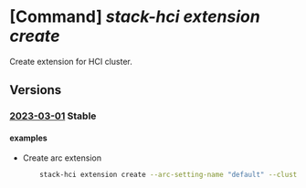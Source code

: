 # [Command] _stack-hci extension create_

Create extension for HCI cluster.

## Versions

### [2023-03-01](/Resources/mgmt-plane/L3N1YnNjcmlwdGlvbnMve30vcmVzb3VyY2Vncm91cHMve30vcHJvdmlkZXJzL21pY3Jvc29mdC5henVyZXN0YWNraGNpL2NsdXN0ZXJzL3t9L2FyY3NldHRpbmdzL3t9L2V4dGVuc2lvbnMve30=/2023-03-01.xml) **Stable**

<!-- mgmt-plane /subscriptions/{}/resourcegroups/{}/providers/microsoft.azurestackhci/clusters/{}/arcsettings/{}/extensions/{} 2023-03-01 -->

#### examples

- Create arc extension
    ```bash
        stack-hci extension create --arc-setting-name "default" --cluster-name "myCluster" --type "MicrosoftMonitoringAgent" --protected-settings "{'workspaceId':'xx','port':'6516'}" --publisher "Microsoft.Compute" --settings "{'workspaceKey':'xx'}" --type-handler-version "1.10" --name "MicrosoftMonitoringAgent" --resource-group "test-rg"
    ```
